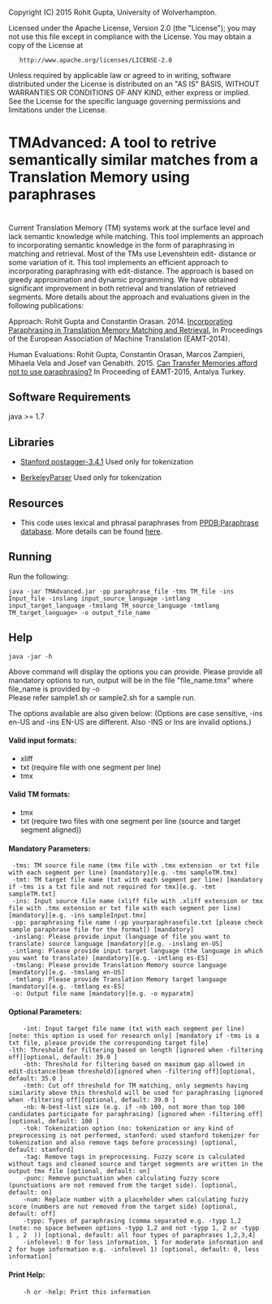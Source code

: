 # ############################################################################
 Copyright (C) 2015 Rohit Gupta, University of Wolverhampton.

 Licensed under the Apache License, Version 2.0 (the "License");
 you may not use this file except in compliance with the License.
 You may obtain a copy of the License at
 
       http://www.apache.org/licenses/LICENSE-2.0
 
  Unless required by applicable law or agreed to in writing, software
  distributed under the License is distributed on an "AS IS" BASIS,
  WITHOUT WARRANTIES OR CONDITIONS OF ANY KIND, either express or implied.
  See the License for the specific language governing permissions and
  limitations under the License.
 
# TMAdvanced: A tool to retrive semantically similar matches from a  Translation Memory using paraphrases
# ###########################################################################
Current Translation Memory (TM) systems work at the surface level and lack semantic knowledge while matching. This tool implements an approach to incorporating semantic knowledge in the form of paraphrasing in matching and retrieval. Most of the TMs use Levenshtein edit- distance or some variation of it. This tool implements an efficient approach to incorporating paraphrasing with edit-distance. The approach is based on greedy approximation and dynamic programming. We have obtained significant improvement in both retrieval and translation of retrieved segments. 
More details about the approach and evaluations given in the following publications:

Approach: Rohit Gupta and Constantin Orasan. 2014. [Incorporating Paraphrasing in Translation Memory Matching and Retrieval.](http://pers-www.wlv.ac.uk/~in4089/publications/2014/EAMT2014.pdf) In Proceedings of the European Association of Machine Translation (EAMT-2014).

Human Evaluations: Rohit Gupta, Constantin Orasan, Marcos Zampieri, Mihaela Vela and Josef van Genabith. 2015. [Can Transfer Memories afford not to use paraphrasing?](http://rgcl.wlv.ac.uk/wp-content/uploads/2015/05/paper-35-2.pdf) In Proceeding of EAMT-2015, Antalya Turkey.

## Software Requirements
java >= 1.7

## Libraries
- [Stanford postagger-3.4.1](http://nlp.stanford.edu/software/stanford-postagger-2014-08-27.zip) Used only for tokenization

- [BerkeleyParser](https://github.com/slavpetrov/berkeleyparser) Used only for tokenization

## Resources
- This code uses lexical and phrasal paraphrases from [PPDB:Paraphrase database](http://www.cis.upenn.edu/~ccb/ppdb/). More details can be found [here](http://www.cis.upenn.edu/~ccb/ppdb/).
 
## Running
Run the following:
```
java -jar TMAdvanced.jar -pp paraphrase_file -tms TM_file -ins Input_file -inslang input_source_language -intlang input_target_language -tmslang TM_source_language -tmtlang TM_target_language> -o output_file_name
```
## Help
```
java -jar -h
```
Above command will display the options you can provide. Please provide all mandatory options to run, output will be in the file "file_name.tmx" where file_name is provided by -o  
Please refer sample1.sh or sample2.sh for a sample run.

The options available are also given below:
(Options are case sensitive, -ins en-US and -ins EN-US are different. Also -INS or Ins are invalid options.)

#### Valid input formats:
- xliff
- txt (require file with one segment per line)
- tmx 

#### Valid TM formats:
- tmx
- txt (require two files with one segment per line (source and target segment aligned))  

#### Mandatory Parameters:
	 -tms: TM source file name (tmx file with .tmx extension  or txt file with each segment per line) [mandatory][e.g. -tms sampleTM.tmx]
	 -tmt: TM target file name (txt with each segment per line) [mandatory if -tms is a txt file and not required for tmx][e.g. -tmt sampleTM.txt]
	 -ins: Input source file name (xliff file with .xliff extension or tmx file with .tmx extension or txt file with each segment per line) [mandatory][e.g. -ins sampleInput.tmx]
	 -pp: paraphrasing file name (-pp yourparaphrasefile.txt [please check sample paraphrase file for the format]) [mandatory]
	 -inslang: Please provide input (language of file you want to translate) source language [mandatory][e.g. -inslang en-US]
	 -intlang: Please provide input target language (the language in which you want to translate) [mandatory][e.g. -intlang es-ES]
	 -tmslang: Please provide Translation Memory source language [mandatory][e.g. -tmslang en-US]
	 -tmtlang: Please provide Translation Memory target language [mandatory][e.g. -tmtlang es-ES]
	 -o: Output file name [mandatory][e.g. -o myparatm]
        
#### Optional Parameters:
        -int: Input target file name (txt with each segment per line) [note: this option is used for research only] [mandatory if -tms is a txt file, please provide the corresponding target file]   
	-lth: Threshold for filtering based on length [ignored when -filtering off][optional, default: 39.0 ]
        -bth: Threshold for filtering based on maximum gap allowed in edit-distance(beam threshold)[ignored when -filtering off][optional, default: 35.0 ]
        -tmth: Cut off threshold for TM matching, only segments having similarity above this threshold will be used for paraphrasing [ignored when -filtering off][optional, default: 39.0 ]
        -nb: N-best-list size (e.g. if -nb 100, not more than top 100 candidates participate for paraphrasing) [ignored when -filtering off][optional, default: 100 ]
        -tok: Tokenization option (no: tokenization or any kind of preprocessing is not performed, stanford: used stanford tokenizer for tokenization and also remove tags before processing) [optional, default: stanford]
        -tag: Remove tags in preprocessing. Fuzzy score is calculated without tags and cleaned source and target segments are written in the output tmx file [optional, default: on]
        -punc: Remove punctuation when calculating fuzzy score (punctuations are not removed from the target side). [optional, default: on]
        -num: Replace number with a placeholder when calculating fuzzy score (numbers are not removed from the target side) [optional, default: off]
        -typp: Types of paraphrasing (comma separated e.g. -typp 1,2 (note: no space between options -typp 1,2 and not -typp 1, 2 or -typp 1 , 2  )) [optional, default: all four types of paraphrases 1,2,3,4]
        -infolevel: 0 for less information, 1 for moderate information and 2 for huge information e.g. -infolevel 1) [optional, default: 0, less information]

#### Print Help:
        -h or -help: Print this information

 
